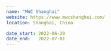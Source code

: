 ```yaml
---
name: "MWC Shanghai"
website: https://www.mwcshanghai.com/
location: Shanghai, China

date_start: 2022-06-29
date_end:   2022-07-01
---
```

